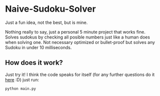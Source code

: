 # Naive-Sudoku-Solver
Just a fun idea, not the best, but is mine.


Nothing really to say, just a personal 5 minute project that works fine. Solves sudokus by checking all posible numbers just like a human does when solving one.
Not necessary optimized or bullet-proof but solves any Sudoku in under 10 milliseconds.

## How does it work?
Just try it! I think the code speaks for itself (for any further questions do it [here](https://www.linkedin.com/in/diego-bonilla-salvador/) :D) just run:
```shell
python main.py
```

